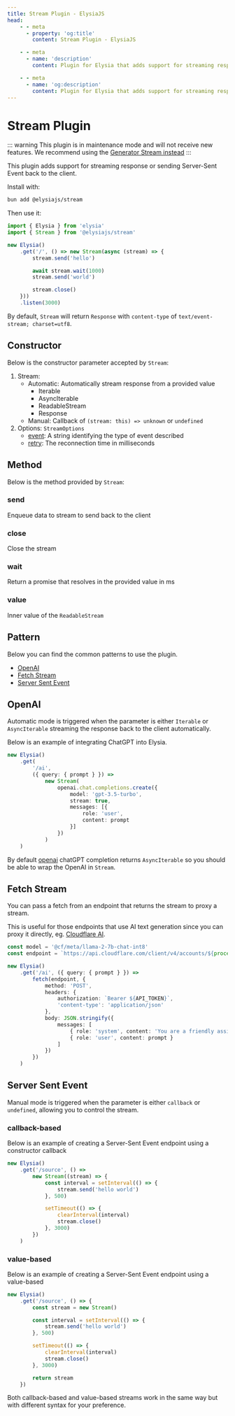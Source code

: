 ```yaml
---
title: Stream Plugin - ElysiaJS
head:
    - - meta
      - property: 'og:title'
        content: Stream Plugin - ElysiaJS

    - - meta
      - name: 'description'
        content: Plugin for Elysia that adds support for streaming response and Server-Sent Events, eg. OpenAI integration. Start by installing the plugin with "bun add @elysiajs/stream".

    - - meta
      - name: 'og:description'
        content: Plugin for Elysia that adds support for streaming response and Server-Sent Events, eg. OpenAI integration. Start by installing the plugin with "bun add @elysiajs/stream".
---
```


# Stream Plugin

::: warning
This plugin is in maintenance mode and will not receive new features. We recommend using the [Generator Stream instead](/patterns/stream)
:::

This plugin adds support for streaming response or sending Server-Sent Event back to the client.

Install with:
```bash
bun add @elysiajs/stream
```

Then use it:
```typescript
import { Elysia } from 'elysia'
import { Stream } from '@elysiajs/stream'

new Elysia()
    .get('/', () => new Stream(async (stream) => {
        stream.send('hello')

        await stream.wait(1000)
        stream.send('world')

        stream.close()
    }))
    .listen(3000)
```

By default, `Stream` will return `Response` with `content-type` of `text/event-stream; charset=utf8`.

## Constructor
Below is the constructor parameter accepted by `Stream`:
1. Stream:
    - Automatic: Automatically stream response from a provided value
        - Iterable
        - AsyncIterable
        - ReadableStream
        - Response
    - Manual: Callback of `(stream: this) => unknown` or `undefined`
2. Options: `StreamOptions`
    - [event](https://developer.mozilla.org/en-US/docs/Web/API/Server-sent_events/Using_server-sent_events#event): A string identifying the type of event described
    - [retry](https://developer.mozilla.org/en-US/docs/Web/API/Server-sent_events/Using_server-sent_events#retry): The reconnection time in milliseconds

## Method
Below is the method provided by `Stream`:

### send
Enqueue data to stream to send back to the client

### close
Close the stream

### wait
Return a promise that resolves in the provided value in ms

### value
Inner value of the `ReadableStream`

## Pattern
Below you can find the common patterns to use the plugin.
- [OpenAI](#openai)
- [Fetch Stream](#fetch-stream)
- [Server Sent Event](#server-sent-event)

## OpenAI
Automatic mode is triggered when the parameter is either `Iterable` or `AsyncIterable` streaming the response back to the client automatically.

Below is an example of integrating ChatGPT into Elysia.

```ts
new Elysia()
    .get(
        '/ai',
        ({ query: { prompt } }) =>
            new Stream(
                openai.chat.completions.create({
                    model: 'gpt-3.5-turbo',
                    stream: true,
                    messages: [{
                        role: 'user',
                        content: prompt
                    }]
                })
            )
    )
```

By default [openai](https://npmjs.com/package/openai) chatGPT completion returns `AsyncIterable` so you should be able to wrap the OpenAI in `Stream`.

## Fetch Stream
You can pass a fetch from an endpoint that returns the stream to proxy a stream.

This is useful for those endpoints that use AI text generation since you can proxy it directly, eg. [Cloudflare AI](https://developers.cloudflare.com/workers-ai/models/llm/#examples---chat-style-with-system-prompt-preferred).
```ts
const model = '@cf/meta/llama-2-7b-chat-int8'
const endpoint = `https://api.cloudflare.com/client/v4/accounts/${process.env.ACCOUNT_ID}/ai/run/${model}`

new Elysia()
    .get('/ai', ({ query: { prompt } }) =>
        fetch(endpoint, {
            method: 'POST',
            headers: {
                authorization: `Bearer ${API_TOKEN}`,
                'content-type': 'application/json'
            },
            body: JSON.stringify({
                messages: [
                    { role: 'system', content: 'You are a friendly assistant' },
                    { role: 'user', content: prompt }
                ]
            })
        })
    )
```

## Server Sent Event
Manual mode is triggered when the parameter is either `callback` or `undefined`, allowing you to control the stream.

### callback-based
Below is an example of creating a Server-Sent Event endpoint using a constructor callback

```ts
new Elysia()
    .get('/source', () =>
        new Stream((stream) => {
            const interval = setInterval(() => {
                stream.send('hello world')
            }, 500)

            setTimeout(() => {
                clearInterval(interval)
                stream.close()
            }, 3000)
        })
    )
```

### value-based
Below is an example of creating a Server-Sent Event endpoint using a value-based

```ts
new Elysia()
    .get('/source', () => {
        const stream = new Stream()

        const interval = setInterval(() => {
            stream.send('hello world')
        }, 500)

        setTimeout(() => {
            clearInterval(interval)
            stream.close()
        }, 3000)

        return stream
    })
```

Both callback-based and value-based streams work in the same way but with different syntax for your preference.
